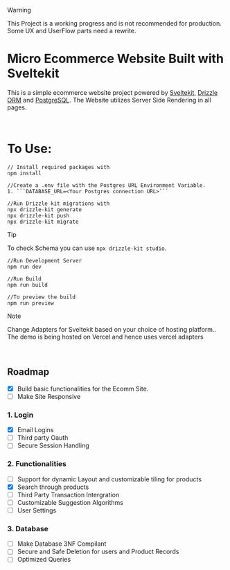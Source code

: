 > [!WARNING]  
> This Project is a working progress and is not recommended for production.
> Some UX and UserFlow parts need a rewrite. 

# Micro Ecommerce Website Built with Sveltekit
This is a simple ecommerce website project powered by <a href="https://kit.svelte.dev/">Sveltekit<a>, <a href="https://orm.drizzle.team/">Drizzle ORM<a> and <a href="https://www.postgresql.org/">PostgreSQL<a>. The Website utilizes Server Side Rendering in all pages. 

</br>

# To Use:
```
// Install required packages with
npm install

//Create a .env file with the Postgres URL Environment Variable.
1. ```DATABASE_URL=<Your Postgres connection URL>```

//Run Drizzle kit migrations with
npx drizzle-kit generate 
npx drizzle-kit push 
npx drizzle-kit migrate
```


> [!TIP]
> To check Schema you can use ```npx drizzle-kit studio```.


```
//Run Development Server
npm run dev

//Run Build
npm run build

//To preview the build
npm run preview 
```
> [!NOTE]  
> Change Adapters for Sveltekit based on your choice of hosting platform.. The demo is being hosted on Vercel and hence uses vercel adapters

</br>



## Roadmap 
- [x] Build basic functionalities for the Ecomm Site.
- [ ] Make Site Responsive

### 1. Login
- [x] Email Logins
- [ ] Third party Oauth
- [ ] Secure Session Handling

### 2. Functionalities
- [ ] Support for dynamic Layout and customizable tiling for products
- [x] Search through products
- [ ] Third Party Transaction Intergration
- [ ] Customizable Suggestion Algorithms
- [ ] User Settings

### 3. Database
- [ ] Make Database 3NF Compilant
- [ ] Secure and Safe Deletion for users and Product Records
- [ ] Optimized Queries
